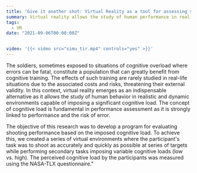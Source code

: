 ```yaml
---
title: 'Give it another shot: Virtual Reality as a tool for assessing shooting performance under varying cognitive loads.'
summary: Virtual reality allows the study of human performance in realistic and dynamic environments, where cognitive load can be manipulated.
tags:
  - VR
date: "2021-09-06T00:00:00Z"


video: '{{< video src="simu_tir.mp4" controls="yes" >}}'
---
```


The soldiers, sometimes exposed to situations of cognitive overload where errors can be fatal, constitute a population that can greatly benefit from cognitive training. The effects of such training are rarely studied in real-life situations due to the associated costs and risks, threatening their external validity. In this context, virtual reality emerges as an indispensable alternative as it allows the study of human behavior in realistic and dynamic environments capable of imposing a significant cognitive load. The concept of cognitive load is fundamental in performance assessment as it is strongly linked to performance and the risk of error.

The objective of this research was to develop a program for evaluating shooting performance based on the imposed cognitive load. To achieve this, we created a series of virtual environments where the participant's task was to shoot as accurately and quickly as possible at series of targets while performing secondary tasks imposing variable cognitive loads (low vs. high). The perceived cognitive load by the participants was measured using the NASA-TLX questionnaire."